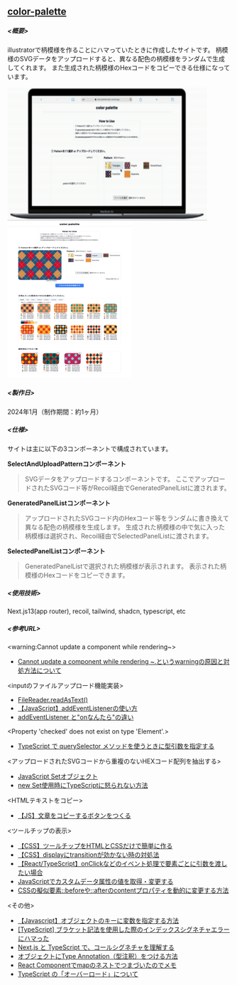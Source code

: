 ## <u>color-palette</u>

##### <概要>

illustratorで柄模様を作ることにハマっていたときに作成したサイトです。
柄模様のSVGデータをアップロードすると、異なる配色の柄模様をランダムで生成してくれます。
また生成された柄模様のHexコードをコピーできる仕様になっています。

<img src="public/readme/color-palette.gif" alt="color-palette-gif" title="color-palette-gif" width="450" height="300"><img src="public/readme/color-palette.png" alt="color-palette" title="color-palette" width="280" height="350">

##### <製作日>

2024年1月（制作期間：約1ヶ月）

##### <仕様>

サイトは主に以下の3コンポーネントで構成されています。

__SelectAndUploadPatternコンポーネント__
>SVGデータをアップロードするコンポーネントです。
ここでアップロードされたSVGコード等がRecoil経由でGeneratedPanelListに渡されます。

__GeneratedPanelListコンポーネント__
>アップロードされたSVGコード内のHexコード等をランダムに書き換えて異なる配色の柄模様を生成します。
生成された柄模様の中で気に入った柄模様は選択され、Recoil経由でSelectedPanelListに渡されます。

__SelectedPanelListコンポーネント__
>GeneratedPanelListで選択された柄模様が表示されます。
表示された柄模様のHexコードをコピーできます。

##### <使用技術>

Next.js13(app router), recoil, tailwind, shadcn, typescript, etc

##### <参考URL>

<warning:Cannot update a component while rendering~>

- [Cannot update a component while rendering ~.というwarningの原因と対処方法について](https://zenn.dev/kingdom0927/articles/bfccfcf272dee9)

<inputのファイルアップロード機能実装>

- [FileReader.readAsText()](https://developer.mozilla.org/ja/docs/Web/API/FileReader/readAsText)
- [【JavaScript】addEventListenerの使い方](https://qiita.com/mzmz__02/items/873118fbd8723c44956d)
- [addEventListener と"onなんたら"の違い](http://tech.hikware.com/article/20180204a.html)

<Property 'checked' does not exist on type 'Element'.>

- [TypeScript で querySelector メソッドを使うときに型引数を指定する](https://developer.hatenastaff.com/entry/2020/12/12/121212)

<アップロードされたSVGコードから重複のないHEXコード配列を抽出する>

- [JavaScript Setオブジェクト](https://qiita.com/chihiro/items/0e610a31b589e3cc435f)
- [new Set使用時にTypeScriptに怒られない方法](https://tukkytech.com/blog/ts-set-check/)

<HTMLテキストをコピー>

- [【JS】文章をコピーするボタンをつくる](https://zenn.dev/itayuri/articles/bc1209112d4340)

<ツールチップの表示>

- [【CSS】ツールチップをHTMLとCSSだけで簡単に作る](https://www.jungleocean.com/programming/190308tooltip-css)
- [【CSS】displayにtransitionが効かない時の対処法](https://webcreatetips.com/coding/3414/#displaytransiton-2)
- [【React/TypeScript】onClickなどのイベント処理で要素ごとに引数を渡したい場合](https://qiita.com/tobita0000/items/9cfa933324a3f6fe504d)
- [JavaScriptでカスタムデータ属性の値を取得・変更する](https://sarchitect.net/10929/)
- [CSSの擬似要素::beforeや::afterのcontentプロパティを動的に変更する方法](https://www.tam-tam.co.jp/tipsnote/html_css/post9753.html)

<その他>

- [【Javascript】オブジェクトのキーに変数を指定する方法](https://white-space.work/assign-variables-to-key-of-object-in-javascript/)
- [[TypeScript] ブラケット記法を使用した際のインデックスシグネチャエラーにハマった](https://zenn.dev/buzzkuri_tech/articles/3807d042d310a7)
- [Next.js と TypeScript で、コールシグネチャを理解する](https://commte.net/nextjs-call-signature)
- [オブジェクトにType Annotation（型注釈）をつける方法](https://www.mitomex.blog/typescript-annotation-object/)
- [React Componentでmapのネストでつまづいたのでメモ](https://zenn.dev/takayuri/articles/d57f5708afcaaa)
- [TypeScript の「オーバーロード」について](https://numb86-tech.hatenablog.com/entry/2020/06/25/122458)